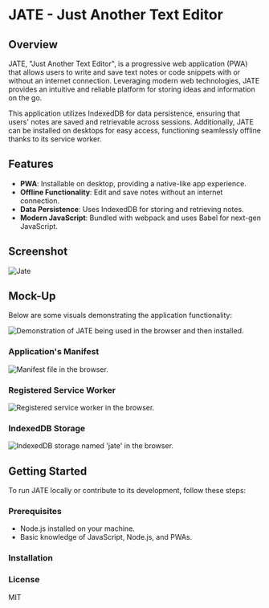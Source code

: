 # JATE - Just Another Text Editor

## Overview

JATE, "Just Another Text Editor", is a progressive web application (PWA) that allows users to write and save text notes or code snippets with or without an internet connection. Leveraging modern web technologies, JATE provides an intuitive and reliable platform for storing ideas and information on the go. 

This application utilizes IndexedDB for data persistence, ensuring that users' notes are saved and retrievable across sessions. Additionally, JATE can be installed on desktops for easy access, functioning seamlessly offline thanks to its service worker.

## Features

- **PWA**: Installable on desktop, providing a native-like app experience.
- **Offline Functionality**: Edit and save notes without an internet connection.
- **Data Persistence**: Uses IndexedDB for storing and retrieving notes.
- **Modern JavaScript**: Bundled with webpack and uses Babel for next-gen JavaScript.

## Screenshot


![Jate](https://github.com/JMcKenna01/PWA-CodeJournal/assets/147211404/074c814f-a785-40f4-a40e-3b83688b229b)



## Mock-Up

Below are some visuals demonstrating the application functionality:

![Demonstration of JATE being used in the browser and then installed.](./Assets/00-demo.gif)

### Application's Manifest

![Manifest file in the browser.](./Assets/01-manifest.png)

### Registered Service Worker

![Registered service worker in the browser.](./Assets/02-service-worker.png)

### IndexedDB Storage

![IndexedDB storage named 'jate' in the browser.](./Assets/03-idb-storage.png)

## Getting Started

To run JATE locally or contribute to its development, follow these steps:

### Prerequisites

- Node.js installed on your machine.
- Basic knowledge of JavaScript, Node.js, and PWAs.

### Installation



### License

MIT

